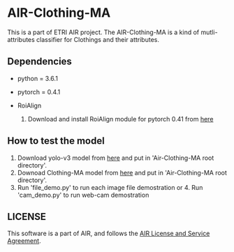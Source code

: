 # AIR-Clothing-MA
This is a part of ETRI AIR project. The AIR-Clothing-MA is a kind of mutli-attributes classifier for Clothings and their attributes.

## Dependencies
-   python = 3.6.1     
-   pytorch = 0.4.1

-   RoiAlign 
    1. Download and install RoiAlign module for pytorch 0.41 from [here](https://github.com/longcw/RoIAlign.pytorch/tree/pytorch_0.4)



## How to test the model

1.   Download yolo-v3 model from [here](https://drive.google.com/file/d/1yCz6pc6qHJD2Zcz8ldDmJ3NzE8wjaiT6/view?usp=sharing) and put in 'Air-Clothing-MA root directory'.  
2.   Downoad Clothing-MA model from [here](https://drive.google.com/file/d/1k3lvA96ZstbV4a_QtYTuohY79xg_nJYe/view?usp=sharing) and put in 'Air-Clothing-MA root directory'.
3.   Run 'file_demo.py' to run each image file demostration
or 4.   Run 'cam_demo.py' to run web-cam demostration

## LICENSE
This software is a part of AIR, and follows the [AIR License and Service Agreement](LICENSE.md).
